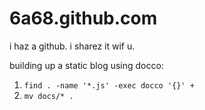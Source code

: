 6a68.github.com
===============

i haz a github. i sharez it wif u.

building up a static blog using docco:

1. `find . -name '*.js' -exec docco '{}' +`
2. `mv docs/* .`
